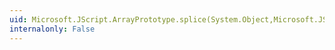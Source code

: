 ```yaml
---
uid: Microsoft.JScript.ArrayPrototype.splice(System.Object,Microsoft.JScript.Vsa.VsaEngine,System.Double,System.Double,System.Object[])
internalonly: False
---
```

